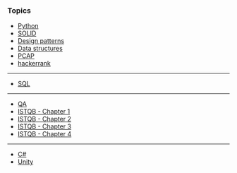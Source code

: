 ### Topics
- [Python](python.md)
- [SOLID](solid.md)
- [Design patterns](design_patterns.md)
- [Data structures](data_structures.md)
- [PCAP](pcap.ipynb)
- [hackerrank](hackerrank.md)
- ---
- [SQL](sql/sql.md)
- ---
- [QA](qa.md)
- [ISTQB - Chapter 1](istqb/chapter_01.md)
- [ISTQB - Chapter 2](istqb/chapter_02.md)
- [ISTQB - Chapter 3](istqb/chapter_03.md)
- [ISTQB - Chapter 4](istqb/chapter_04.md)
- ---
- [C#](csharp.md)
- [Unity](unity.md)